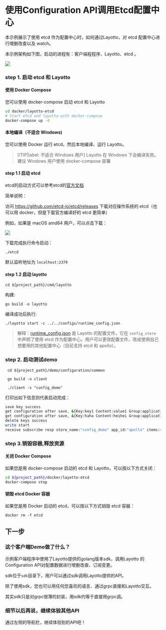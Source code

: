 # 使用Configuration API调用Etcd配置中心
本示例展示了使用 etcd 作为配置中心时，如何通过Layotto，对 etcd 配置中心进行增删改查以及 watch。

本示例架构如下图，启动的进程有：客户端程程序、Layotto、etcd 。

![](https://gw.alipayobjects.com/mdn/rms_5891a1/afts/img/A*dzGaSb78UCoAAAAAAAAAAAAAARQnAQ)
### step 1. 启动 etcd 和 Layotto
<!-- tabs:start -->
#### **使用 Docker Compose**
您可以使用 docker-compose 启动 etcd 和 Layotto

```bash
cd docker/layotto-etcd
# Start etcd and layotto with docker-compose
docker-compose up -d
```

#### **本地编译（不适合 Windows)**
您可以使用 Docker 运行 etcd，然后本地编译、运行 Layotto。

> [!TIP|label: 不适合 Windows 用户]
> Layotto 在 Windows 下会编译失败。建议 Windows 用户使用 docker-compose 部署
#### step 1.1 启动 etcd

etcd的启动方式可以参考etcd的[官方文档](https://etcd.io/docs/v3.5/quickstart/)

简单说明：

访问 https://github.com/etcd-io/etcd/releases 下载对应操作系统的 etcd（也可以用 docker，但是下载官方编译好的 etcd 更简单）

例如，如果是 macOS amd64 用户，可以点击下载：

![](https://gw.alipayobjects.com/mdn/rms_5891a1/afts/img/A*sc_HQaMXg4YAAAAAAAAAAAAAARQnAQ)

下载完成执行命令启动：

```shell @background
./etcd
```

默认监听地址为 `localhost:2379`

#### step 1.2 启动 layotto

```shell
cd ${project_path}/cmd/layotto
```

构建:

```shell @if.not.exist layotto
go build -o layotto
```

编译成功后执行:
```shell @background
./layotto start -c ../../configs/runtime_config.json
```

> 解释：[runtime_config.json](https://github.com/mosn/layotto/blob/main/configs/runtime_config.json) 是 Layotto 的配置文件，它在 `config_store` 中声明了使用 etcd 作为配置中心。用户可以更改配置文件，改成使用自己想要用的其他配置中心（目前支持 etcd 和 apollo）。
<!-- tabs:end -->

### step 2. 启动测试demo

```shell
 cd ${project_path}/demo/configuration/common
```

```shell @if.not.exist client
 go build -o client
```

```shell
 ./client -s "config_demo"
```

打印出如下信息则代表启动完成：

```bash
save key success
get configuration after save, &{Key:key1 Content:value1 Group:application Label:prod Tags:map[feature:print release:1.0.0] Metadata:map[]} 
get configuration after save, &{Key:haha Content:heihei Group:application Label:prod Tags:map[feature:haha release:1.0.0] Metadata:map[]} 
delete keys success
write start
receive subscribe resp store_name:"config_demo" app_id:"apollo" items:<key:"heihei" content:"heihei1" group:"application" label:"prod" tags:<key:"feature" value:"haha" > tags:<key:"release" value:"16" > >
```
### step 3.销毁容器,释放资源
<!-- tabs:start -->
#### **关闭 Docker Compose**
如果您是用 docker-compose 启动的 etcd 和 Layotto，可以按以下方式关闭：

```bash
cd ${project_path}/docker/layotto-etcd
docker-compose stop
```
#### **销毁 etcd Docker 容器**
如果您是用 Docker 启动的 etcd，可以按以下方式销毁 etcd 容器：

```shell
docker rm -f etcd
```
<!-- tabs:end -->

## 下一步
### 这个客户端Demo做了什么？
示例客户端程序中使用了Layotto提供的golang版本sdk，调用Layotto 的Configuration API对配置数据进行增删改查、订阅变更。

sdk位于`sdk`目录下，用户可以通过sdk调用Layotto提供的API。

除了使用sdk，您也可以用任何您喜欢的语言、通过grpc直接和Layotto交互。

其实sdk只是对grpc很薄的封装，用sdk约等于直接用grpc调。


### 细节以后再说，继续体验其他API
通过左侧的导航栏，继续体验别的API吧！
